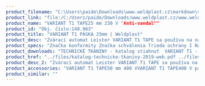 ```yaml
---
product_filename: "C:\Users\paide\Downloads\www.weldplast.cz\markdown\variant-t1-paska-25mm.md"
product_link: "file:/C:/Users/paide/Downloads/www.weldplast.cz/www.weldplast.cz/sk/variant-t1-paska-25mm"
product_name: "VARIANT T1 TAPE25 mm 230 V "Anti-vandal""
product_id: "Obj. číslo:148.963"
product_title: "VARIANT T1 PÁSKA 25mm | Weldplast"
product_desc: "Zvárací automat Leister VARIANT T1 TAPE sa používa na navarovanie zosilňovacích pásov a tzv. Anti-vandal pásik pri výrobe autoplachiet. Osvedčené ovládanie «e-Drive» umožňuje jednoduché nastavenie príslušných parametrov zvárania. Odvíjacie zariadenie spolu s novo vyvinutými vodiacimi kolieskami navádzajú pásku pod prítlačné koleso a udržujú ju napnutú až do posledného centimetra.Rýchly a presný automat na zváranie páskou (až 18 m / min)Jednoduchá obsluha vďaka ovládaniu Leister e-DriveSúpravy pre prestavbu VARIANT T1 OVERLAP na VARIANT T1 TAPE (25 alebo 50 mm)Konštantná napínania pásky"
product_specs: "Značka konformity Značka schválenia Trieda ochrany I NapätieV~230 PríkonW3680 FrekvenciaHz50 / 60 Max. teplota°C100 - 620 Rozsah prietoku vzduchu%50 - 100 Rozmerymm700 x 415 x 185 Hmotnosťkg28 (s kabelem 15 m) Druh certifikácieCCA Šírka páskymm25"
product_downloads: "TECHNICKÉ TKANINY - katalog stiahnuť  VARIANT T1 - manuál SK stiahnuť  VARIANT T1 - manuál CZ stiahnuť  VARIANT T1 (tape) - produktový list stiahnuť"
product_href: "../files/katalog-technicke-tkaniny-2019-web.pdf ../files/katalog-technicke-tkaniny-2019-web.pdf ../files/varimat-v2-manual-sk.pdf ../files/varimat-v2-manual-sk.pdf ../files/variant-t1-manual-cz.pdf ../files/variant-t1-manual-cz.pdf ../files/variant-t1-tape-produktovy-list-cz.pdf ../files/variant-t1-tape-produktovy-list-cz.pdf"
product_desc_2: "Zvárací automat Leister VARIANT T1 TAPE sa používa na navarovanie zosilňovacích pásov a tzv. Anti-vandal pásik pri výrobe autoplachiet. Osvedčené ovládanie «e-Drive» umožňuje jednoduché nastavenie príslušných parametrov zvárania. Odvíjacie zariadenie spolu s novo vyvinutými vodiacimi kolieskami navádzajú pásku pod prítlačné koleso a udržujú ju napnutú až do posledného centimetra.Rýchly a presný automat na zváranie páskou (až 18 m / min)Jednoduchá obsluha vďaka ovládaniu Leister e-DriveSúpravy pre prestavbu VARIANT T1 OVERLAP na VARIANT T1 TAPE (25 alebo 50 mm)Konštantná napínania pásky"
product_accessories: "VARIANT T1 TAPE50 mm 400 VVARIANT T1 TAPE400 V páska 25mm Anti-vandalVARIANT T1 TAPE50 mm 230 VVARIANT T1 TAPE25 mm 230 V Anti-vandalVARIANT T1 OVERLAP20 mm 400 V / 5700 W 16A-5PVARIANT T1 OVERLAP40 mm 400 V / 5700 W 16A-5PVARIANT T1 OVERLAP20 mm 230 V / 3680 WVARIANT T1 OVERLAP40 mm 230 V / 3680 WTAPEMAT Spriegel100 mm 400 V / 10 kW 16A-5PTAPEMAT Spriegel125 mm 400 V / 10 kW 16A-5PTAPEMAT50 mm 400 V / 10 kW 16A-5P"
product_similar: ""
---
```

